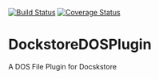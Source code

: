 [![Build Status](https://travis-ci.org/rjbautis/DockstoreDOSPlugin.svg?branch=master)](https://travis-ci.org/rjbautis/DockstoreDOSPlugin)
[![Coverage Status](https://coveralls.io/repos/github/rjbautis/DockstoreDOSPlugin/badge.svg?branch=master)](https://coveralls.io/github/rjbautis/DockstoreDOSPlugin?branch=master)

# DockstoreDOSPlugin
A DOS File Plugin for Docskstore
